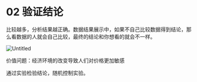# 02 验证结论

比较越多，分析结果越正确。数据结果展示中，如果不自己比较数据得到结论，那么看数据的人就会自己比较，最终的结论和你想看的就会不一样。

![Untitled](02%20%E9%AA%8C%E8%AF%81%E7%BB%93%E8%AE%BA%20bc7f748151224074add3a148f6eba3a9/Untitled.png)

价值问题：经济环境的改变导致人们对价格更加敏感

通过实验检验结论，随机控制实验。